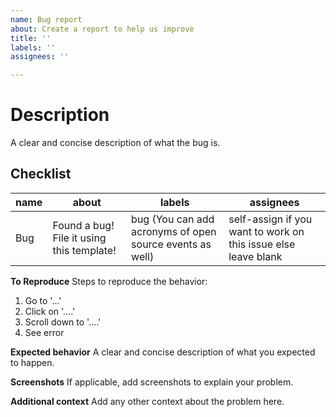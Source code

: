 ```yaml
---
name: Bug report
about: Create a report to help us improve
title: ''
labels: ''
assignees: ''

---
```


# Description 
A clear and concise description of what the bug is.


## Checklist

|name|about|labels|assignees|
|----|-----|------|---------|
|Bug|Found a bug! File it using this template!|bug (You can add acronyms of open source events as well) |self-assign if you want to work on this issue else leave blank|

**To Reproduce**
Steps to reproduce the behavior:
1. Go to '...'
2. Click on '....'
3. Scroll down to '....'
4. See error

**Expected behavior**
A clear and concise description of what you expected to happen.

**Screenshots**
If applicable, add screenshots to explain your problem.

**Additional context**
Add any other context about the problem here.
